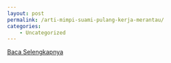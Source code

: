 ```yaml
---
layout: post
permalink: /arti-mimpi-suami-pulang-kerja-merantau/
categories:
    - Uncategorized
---
```


[Baca Selengkapnya](/05)